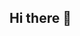 ## Hi there 👋

<!--
**solange-rodrigues/Solange-Rodrigues** is a ✨ _special_ ✨ repository because its `README.md` (this file) appears on your GitHub profile.

Here are some ideas to get you started:
- 🎓 Estudante de **Superior de Tecnologia em Análise e Desenvolvimento de Sistemas** na **Cruzeiro do Sul Virtual**
- 🔭 I’m currently working on : No momento, estou focada em aprender fundamentos de programação e desenvolvimento web através dos projetos e atividades da faculdade.
- 🌱 I’m currently learning : HTML | CSS | Java | Git & GitHub
- 👯 I’m looking to collaborate on : Estou aberta a oportunidades para aprender mais sobre desenvolvimento de software.
- 💬 Ask me about : No momento, estou no início da minha jornada e aberta a aprender sobre qualquer área de desenvolvimento de software.
- 📫 How to reach me: https://www.linkedin.com/in/solange-rodrigues-7b1021378/
- 😄 Pronouns:Ela/Dela
- ⚡ Fun fact: Sou apaixonada por tecnologia e adoro ouvir música enquanto estudo programação!
-->
